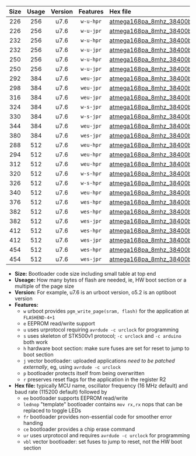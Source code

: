 |Size|Usage|Version|Features|Hex file|
|:-:|:-:|:-:|:-:|:--|
|226|256|u7.6|`w-u-hpr`|[atmega168pa_8mhz_38400bps_ur.hex](https://raw.githubusercontent.com/stefanrueger/urboot/main/bootloaders/atmega168pa/fcpu_8mhz/38400_bps/atmega168pa_8mhz_38400bps_ur.hex)|
|226|256|u7.6|`w-u-jpr`|[atmega168pa_8mhz_38400bps_ur_vbl.hex](https://raw.githubusercontent.com/stefanrueger/urboot/main/bootloaders/atmega168pa/fcpu_8mhz/38400_bps/atmega168pa_8mhz_38400bps_ur_vbl.hex)|
|232|256|u7.6|`w-u-hpr`|[atmega168pa_8mhz_38400bps_lednop_ur.hex](https://raw.githubusercontent.com/stefanrueger/urboot/main/bootloaders/atmega168pa/fcpu_8mhz/38400_bps/atmega168pa_8mhz_38400bps_lednop_ur.hex)|
|232|256|u7.6|`w-u-jpr`|[atmega168pa_8mhz_38400bps_lednop_ur_vbl.hex](https://raw.githubusercontent.com/stefanrueger/urboot/main/bootloaders/atmega168pa/fcpu_8mhz/38400_bps/atmega168pa_8mhz_38400bps_lednop_ur_vbl.hex)|
|250|256|u7.6|`w-u-hpr`|[atmega168pa_8mhz_38400bps_lednop_fr_ur.hex](https://raw.githubusercontent.com/stefanrueger/urboot/main/bootloaders/atmega168pa/fcpu_8mhz/38400_bps/atmega168pa_8mhz_38400bps_lednop_fr_ur.hex)|
|250|256|u7.6|`w-u-jpr`|[atmega168pa_8mhz_38400bps_lednop_fr_ur_vbl.hex](https://raw.githubusercontent.com/stefanrueger/urboot/main/bootloaders/atmega168pa/fcpu_8mhz/38400_bps/atmega168pa_8mhz_38400bps_lednop_fr_ur_vbl.hex)|
|292|384|u7.6|`weu-jpr`|[atmega168pa_8mhz_38400bps_ee_ur_vbl.hex](https://raw.githubusercontent.com/stefanrueger/urboot/main/bootloaders/atmega168pa/fcpu_8mhz/38400_bps/atmega168pa_8mhz_38400bps_ee_ur_vbl.hex)|
|298|384|u7.6|`weu-jpr`|[atmega168pa_8mhz_38400bps_ee_lednop_ur_vbl.hex](https://raw.githubusercontent.com/stefanrueger/urboot/main/bootloaders/atmega168pa/fcpu_8mhz/38400_bps/atmega168pa_8mhz_38400bps_ee_lednop_ur_vbl.hex)|
|316|384|u7.6|`weu-jpr`|[atmega168pa_8mhz_38400bps_ee_lednop_fr_ur_vbl.hex](https://raw.githubusercontent.com/stefanrueger/urboot/main/bootloaders/atmega168pa/fcpu_8mhz/38400_bps/atmega168pa_8mhz_38400bps_ee_lednop_fr_ur_vbl.hex)|
|324|384|u7.6|`w-s-jpr`|[atmega168pa_8mhz_38400bps_vbl.hex](https://raw.githubusercontent.com/stefanrueger/urboot/main/bootloaders/atmega168pa/fcpu_8mhz/38400_bps/atmega168pa_8mhz_38400bps_vbl.hex)|
|330|384|u7.6|`w-s-jpr`|[atmega168pa_8mhz_38400bps_lednop_vbl.hex](https://raw.githubusercontent.com/stefanrueger/urboot/main/bootloaders/atmega168pa/fcpu_8mhz/38400_bps/atmega168pa_8mhz_38400bps_lednop_vbl.hex)|
|344|384|u7.6|`weu-jpr`|[atmega168pa_8mhz_38400bps_ee_lednop_fr_ce_ur_vbl.hex](https://raw.githubusercontent.com/stefanrueger/urboot/main/bootloaders/atmega168pa/fcpu_8mhz/38400_bps/atmega168pa_8mhz_38400bps_ee_lednop_fr_ce_ur_vbl.hex)|
|380|384|u7.6|`wes-jpr`|[atmega168pa_8mhz_38400bps_ee_vbl.hex](https://raw.githubusercontent.com/stefanrueger/urboot/main/bootloaders/atmega168pa/fcpu_8mhz/38400_bps/atmega168pa_8mhz_38400bps_ee_vbl.hex)|
|288|512|u7.6|`weu-hpr`|[atmega168pa_8mhz_38400bps_ee_ur.hex](https://raw.githubusercontent.com/stefanrueger/urboot/main/bootloaders/atmega168pa/fcpu_8mhz/38400_bps/atmega168pa_8mhz_38400bps_ee_ur.hex)|
|294|512|u7.6|`weu-hpr`|[atmega168pa_8mhz_38400bps_ee_lednop_ur.hex](https://raw.githubusercontent.com/stefanrueger/urboot/main/bootloaders/atmega168pa/fcpu_8mhz/38400_bps/atmega168pa_8mhz_38400bps_ee_lednop_ur.hex)|
|312|512|u7.6|`weu-hpr`|[atmega168pa_8mhz_38400bps_ee_lednop_fr_ur.hex](https://raw.githubusercontent.com/stefanrueger/urboot/main/bootloaders/atmega168pa/fcpu_8mhz/38400_bps/atmega168pa_8mhz_38400bps_ee_lednop_fr_ur.hex)|
|320|512|u7.6|`w-s-hpr`|[atmega168pa_8mhz_38400bps.hex](https://raw.githubusercontent.com/stefanrueger/urboot/main/bootloaders/atmega168pa/fcpu_8mhz/38400_bps/atmega168pa_8mhz_38400bps.hex)|
|326|512|u7.6|`w-s-hpr`|[atmega168pa_8mhz_38400bps_lednop.hex](https://raw.githubusercontent.com/stefanrueger/urboot/main/bootloaders/atmega168pa/fcpu_8mhz/38400_bps/atmega168pa_8mhz_38400bps_lednop.hex)|
|340|512|u7.6|`weu-hpr`|[atmega168pa_8mhz_38400bps_ee_lednop_fr_ce_ur.hex](https://raw.githubusercontent.com/stefanrueger/urboot/main/bootloaders/atmega168pa/fcpu_8mhz/38400_bps/atmega168pa_8mhz_38400bps_ee_lednop_fr_ce_ur.hex)|
|376|512|u7.6|`wes-hpr`|[atmega168pa_8mhz_38400bps_ee.hex](https://raw.githubusercontent.com/stefanrueger/urboot/main/bootloaders/atmega168pa/fcpu_8mhz/38400_bps/atmega168pa_8mhz_38400bps_ee.hex)|
|382|512|u7.6|`wes-hpr`|[atmega168pa_8mhz_38400bps_ee_lednop.hex](https://raw.githubusercontent.com/stefanrueger/urboot/main/bootloaders/atmega168pa/fcpu_8mhz/38400_bps/atmega168pa_8mhz_38400bps_ee_lednop.hex)|
|382|512|u7.6|`wes-jpr`|[atmega168pa_8mhz_38400bps_ee_lednop_vbl.hex](https://raw.githubusercontent.com/stefanrueger/urboot/main/bootloaders/atmega168pa/fcpu_8mhz/38400_bps/atmega168pa_8mhz_38400bps_ee_lednop_vbl.hex)|
|412|512|u7.6|`wes-hpr`|[atmega168pa_8mhz_38400bps_ee_lednop_fr.hex](https://raw.githubusercontent.com/stefanrueger/urboot/main/bootloaders/atmega168pa/fcpu_8mhz/38400_bps/atmega168pa_8mhz_38400bps_ee_lednop_fr.hex)|
|412|512|u7.6|`wes-jpr`|[atmega168pa_8mhz_38400bps_ee_lednop_fr_vbl.hex](https://raw.githubusercontent.com/stefanrueger/urboot/main/bootloaders/atmega168pa/fcpu_8mhz/38400_bps/atmega168pa_8mhz_38400bps_ee_lednop_fr_vbl.hex)|
|454|512|u7.6|`wes-hpr`|[atmega168pa_8mhz_38400bps_ee_lednop_fr_ce.hex](https://raw.githubusercontent.com/stefanrueger/urboot/main/bootloaders/atmega168pa/fcpu_8mhz/38400_bps/atmega168pa_8mhz_38400bps_ee_lednop_fr_ce.hex)|
|454|512|u7.6|`wes-jpr`|[atmega168pa_8mhz_38400bps_ee_lednop_fr_ce_vbl.hex](https://raw.githubusercontent.com/stefanrueger/urboot/main/bootloaders/atmega168pa/fcpu_8mhz/38400_bps/atmega168pa_8mhz_38400bps_ee_lednop_fr_ce_vbl.hex)|

- **Size:** Bootloader code size including small table at top end
- **Useage:** How many bytes of flash are needed, ie, HW boot section or a multiple of the page size
- **Version:** For example, u7.6 is an urboot version, o5.2 is an optiboot version
- **Features:**
  + `w` urboot provides `pgm_write_page(sram, flash)` for the application at `FLASHEND-4+1`
  + `e` EEPROM read/write support
  + `u` uses urprotocol requiring `avrdude -c urclock` for programming
  + `s` uses skeleton of STK500v1 protocol; `-c urclock` and `-c arduino` both work
  + `h` hardware boot section: make sure fuses are set for reset to jump to boot section
  + `j` vector bootloader: uploaded applications *need to be patched externally*, eg, using `avrdude -c urclock`
  + `p` bootloader protects itself from being overwritten
  + `r` preserves reset flags for the application in the register R2
- **Hex file:** typically MCU name, oscillator frequency (16 MHz default) and baud rate (115200 default) followed by
  + `ee` bootloader supports EEPROM read/write
  + `lednop` "template" bootloader contains `mov rx,rx` nops that can be replaced to toggle LEDs
  + `fr` bootloader provides non-essential code for smoother error handing
  + `ce` bootloader provides a chip erase command
  + `ur` uses urprotocol and requires `avrdude -c urclock` for programming
  + `vbl` vector bootloader: set fuses to jump to reset, not the HW boot section
